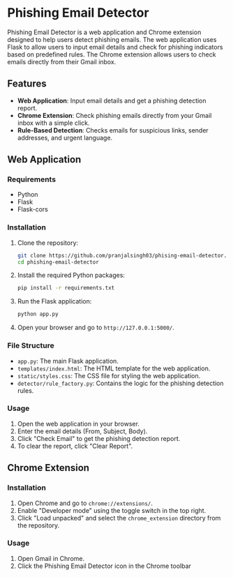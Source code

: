 # Phishing Email Detector

Phishing Email Detector is a web application and Chrome extension designed to help users detect phishing emails. The web application uses Flask to allow users to input email details and check for phishing indicators based on predefined rules. The Chrome extension allows users to check emails directly from their Gmail inbox.

## Features

- **Web Application**: Input email details and get a phishing detection report.
- **Chrome Extension**: Check phishing emails directly from your Gmail inbox with a simple click.
- **Rule-Based Detection**: Checks emails for suspicious links, sender addresses, and urgent language.

## Web Application

### Requirements

- Python
- Flask
- Flask-cors

### Installation

1. Clone the repository:
    ```bash
    git clone https://github.com/pranjalsingh03/phising-email-detector.git
    cd phishing-email-detector
    ```

2. Install the required Python packages:
    ```bash
    pip install -r requirements.txt
    ```

3. Run the Flask application:
    ```bash
    python app.py
    ```

4. Open your browser and go to `http://127.0.0.1:5000/`.

### File Structure

- `app.py`: The main Flask application.
- `templates/index.html`: The HTML template for the web application.
- `static/styles.css`: The CSS file for styling the web application.
- `detector/rule_factory.py`: Contains the logic for the phishing detection rules.

### Usage

1. Open the web application in your browser.
2. Enter the email details (From, Subject, Body).
3. Click "Check Email" to get the phishing detection report.
4. To clear the report, click "Clear Report".

## Chrome Extension

### Installation

1. Open Chrome and go to `chrome://extensions/`.
2. Enable "Developer mode" using the toggle switch in the top right.
3. Click "Load unpacked" and select the `chrome_extension` directory from the repository.

### Usage

1. Open Gmail in Chrome.
2. Click the Phishing Email Detector icon in the Chrome toolbar

